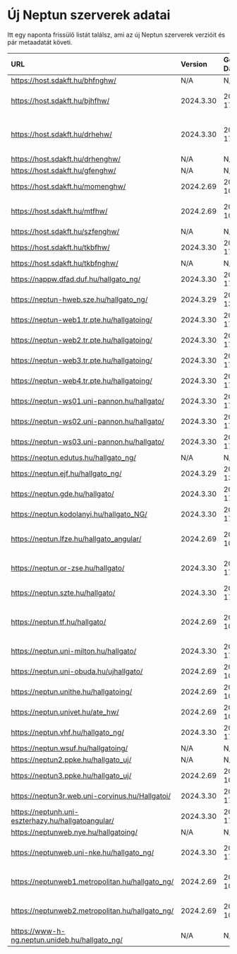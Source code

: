 # Új Neptun szerverek adatai

Itt egy naponta frissülő listát találsz, ami az új Neptun szerverek verzióit és pár metaadatát követi.

| URL                                                | Version   | Generation Date     | Organization Name                             | Captcha Required |
|:-------------------------------------------------|:--------|:------------------|:--------------------------------------------|:---------------|
| https://host.sdakft.hu/bhfnghw/                    | N/A       | N/A                 | N/A                                           | N/A              |
| https://host.sdakft.hu/bjhfhw/                     | 2024.3.30 | 2025-03-17T13:25:05 | Brenner János Hittudományi Főiskola           | 3                |
| https://host.sdakft.hu/drhehw/                     | 2024.3.30 | 2025-03-17T13:25:05 | Debreceni Református Hittudományi Egyetem     | 3                |
| https://host.sdakft.hu/drhenghw/                   | N/A       | N/A                 | N/A                                           | N/A              |
| https://host.sdakft.hu/gfenghw/                    | N/A       | N/A                 | N/A                                           | N/A              |
| https://host.sdakft.hu/momenghw/                   | 2024.2.69 | 2025-03-10T13:06:48 | Moholy-Nagy Művészeti Egyetem                 | 3                |
| https://host.sdakft.hu/mtfhw/                      | 2024.2.69 | 2025-03-10T13:06:48 | Magyar Táncművészeti Egyetem                  | 3                |
| https://host.sdakft.hu/szfenghw/                   | N/A       | N/A                 | N/A                                           | N/A              |
| https://host.sdakft.hu/tkbfhw/                     | 2024.3.30 | 2025-03-17T13:25:05 | A Tan Kapuja Buddhista Főiskola               | 3                |
| https://host.sdakft.hu/tkbfnghw/                   | N/A       | N/A                 | N/A                                           | N/A              |
| https://nappw.dfad.duf.hu/hallgato_ng/             | 2024.3.30 | 2025-03-17T13:25:05 | Dunaújvárosi Egyetem                          | 3                |
| https://neptun-hweb.sze.hu/hallgato_ng/            | 2024.3.29 | 2025-03-13T13:36:31 | Széchenyi István Egyetem                      | 3                |
| https://neptun-web1.tr.pte.hu/hallgatoing/         | 2024.3.30 | 2025-03-17T13:25:05 | Pécsi Tudományegyetem                         | 3                |
| https://neptun-web2.tr.pte.hu/hallgatoing/         | 2024.3.30 | 2025-03-17T13:25:05 | Pécsi Tudományegyetem                         | 3                |
| https://neptun-web3.tr.pte.hu/hallgatoing/         | 2024.3.30 | 2025-03-17T13:25:05 | Pécsi Tudományegyetem                         | 3                |
| https://neptun-web4.tr.pte.hu/hallgatoing/         | 2024.3.30 | 2025-03-17T13:25:05 | Pécsi Tudományegyetem                         | 3                |
| https://neptun-ws01.uni-pannon.hu/hallgato/        | 2024.3.30 | 2025-03-17T13:25:05 | Pannon Egyetem                                | 3                |
| https://neptun-ws02.uni-pannon.hu/hallgato/        | 2024.3.30 | 2025-03-17T13:25:05 | Pannon Egyetem                                | 3                |
| https://neptun-ws03.uni-pannon.hu/hallgato/        | 2024.3.30 | 2025-03-17T13:25:05 | Pannon Egyetem                                | 3                |
| https://neptun.edutus.hu/hallgato_ng/              | N/A       | N/A                 | N/A                                           | N/A              |
| https://neptun.ejf.hu/hallgato_ng/                 | 2024.3.29 | 2025-03-13T13:36:31 | Eötvös József Főiskola                        | 3                |
| https://neptun.gde.hu/hallgato/                    | 2024.3.30 | 2025-03-17T13:25:05 | Gábor Dénes Egyetem                           | 3                |
| https://neptun.kodolanyi.hu/hallgato_NG/           | 2024.3.30 | 2025-03-17T13:25:05 | Kodolányi János Egyetem                       | 1                |
| https://neptun.lfze.hu/hallgato_angular/           | 2024.2.69 | 2025-03-10T13:06:48 | Liszt Ferenc Zeneművészeti Egyetem            | 3                |
| https://neptun.or-zse.hu/hallgato/                 | 2024.3.30 | 2025-03-17T13:25:05 | Országos Rabbiképző - Zsidó Egyetem           | 3                |
| https://neptun.szte.hu/hallgato/                   | 2024.3.30 | 2025-03-17T13:25:05 | Szegedi Tudományegyetem                       | 3                |
| https://neptun.tf.hu/hallgato/                     | 2024.2.69 | 2025-03-10T13:06:48 | Magyar Testnevelési és Sporttudományi Egyetem | 3                |
| https://neptun.uni-milton.hu/hallgato/             | 2024.3.30 | 2025-03-17T13:25:05 | Milton Friedman Egyetem                       | 3                |
| https://neptun.uni-obuda.hu/ujhallgato/            | 2024.2.69 | 2025-03-10T13:06:48 | Óbudai Egyetem                                | 3                |
| https://neptun.unithe.hu/hallgatoing/              | 2024.2.69 | 2025-03-10T13:06:48 | Tokaj-Hegyalja Egyetem                        | 1                |
| https://neptun.univet.hu/ate_hw/                   | 2024.2.69 | 2025-03-10T13:06:48 | Állatorvostudományi Egyetem                   | 3                |
| https://neptun.vhf.hu/hallgato_ng/                 | 2024.3.30 | 2025-03-17T13:25:05 | Veszprémi Érseki Főiskola                     | 3                |
| https://neptun.wsuf.hu/hallgatoing/                | N/A       | N/A                 | N/A                                           | N/A              |
| https://neptun2.ppke.hu/hallgato_uj/               | N/A       | N/A                 | N/A                                           | N/A              |
| https://neptun3.ppke.hu/hallgato_uj/               | 2024.2.69 | 2025-03-10T13:06:48 | Pázmány Péter Katolikus Egyetem               | 3                |
| https://neptun3r.web.uni-corvinus.hu/Hallgatoi/    | 2024.3.30 | 2025-03-17T13:25:05 | Budapesti Corvinus Egyetem                    | 3                |
| https://neptunh.uni-eszterhazy.hu/hallgatoangular/ | 2024.3.30 | 2025-03-17T13:25:05 | Eszterházy Károly Katolikus Egyetem           | 3                |
| https://neptunweb.nye.hu/hallgatoing/              | N/A       | N/A                 | N/A                                           | N/A              |
| https://neptunweb.uni-nke.hu/hallgato_ng/          | 2024.3.30 | 2025-03-17T13:25:05 | Nemzeti Közszolgálati Egyetem                 | 3                |
| https://neptunweb1.metropolitan.hu/hallgato_ng/    | 2024.2.69 | 2025-03-10T13:06:48 | Budapesti Metropolitan Egyetem                | 3                |
| https://neptunweb2.metropolitan.hu/hallgato_ng/    | 2024.2.69 | 2025-03-10T13:06:48 | Budapesti Metropolitan Egyetem                | 3                |
| https://www-h-ng.neptun.unideb.hu/hallgato_ng/     | N/A       | N/A                 | N/A                                           | N/A              |